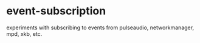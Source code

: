 # event-subscription
experiments with subscribing to events from pulseaudio, networkmanager, mpd, xkb, etc.
